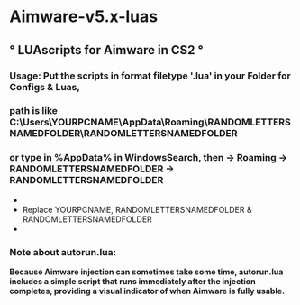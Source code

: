 
# Aimware-v5.x-luas 

                                  
## ° **LUAscripts for Aimware in CS2** °
### Usage: Put the scripts in format filetype '.lua' in your Folder for Configs & Luas, 
### path is like C:\Users\YOURPCNAME\AppData\Roaming\RANDOMLETTERSNAMEDFOLDER\RANDOMLETTERSNAMEDFOLDER
### or type in %AppData% in WindowsSearch, then -> Roaming -> RANDOMLETTERSNAMEDFOLDER -> RANDOMLETTERSNAMEDFOLDER

*
* Replace YOURPCNAME, RANDOMLETTERSNAMEDFOLDER & RANDOMLETTERSNAMEDFOLDER
*

### Note about autorun.lua: 

**Because Aimware injection can sometimes take some time, 
autorun.lua includes a simple script that runs immediately after the injection completes, 
providing a visual indicator of when Aimware is fully usable.**

